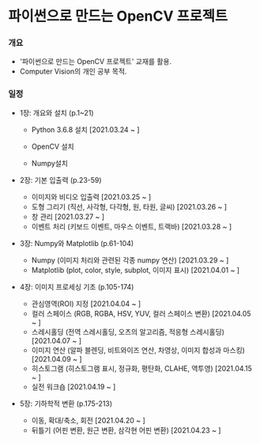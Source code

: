 # 파이썬으로 만드는 OpenCV 프로젝트



### 개요

+ '파이썬으로 만드는 OpenCV 프로젝트' 교재를 활용.
+ Computer Vision의 개인 공부 목적.



### 일정

+ 1장: 개요와 설치 (p.1~21)

  + Python 3.6.8 설치  [2021.03.24 ~ ]

  + OpenCV 설치 

  + Numpy설치

    

+ 2장: 기본 입출력 (p.23-59)
  
  + 이미지와 비디오 입출력  [2021.03.25 ~ ]
  + 도형 그리기 (직선, 사각형, 다각형, 원, 타원, 글씨)  [2021.03.26 ~ ]
  + 창 관리  [2021.03.27 ~ ]
  + 이벤트 처리 (키보드 이벤트, 마우스 이벤트, 트랙바)  [2021.03.28 ~ ]



+ 3장: Numpy와 Matplotlib (p.61-104)
  + Numpy (이미지 처리와 관련된 각종 numpy 연산)  [2021.03.29 ~ ]
  + Matplotlib (plot, color, style, subplot, 이미지 표시)  [2021.04.01 ~ ]



+ 4장: 이미지 프로세싱 기초 (p.105-174)
  + 관심영역(ROI) 지정 [2021.04.04 ~ ]
  + 컬러 스페이스 (RGB, RGBA, HSV, YUV, 컬러 스페이스 변환)  [2021.04.05 ~ ]
  + 스레시홀딩 (전역 스레시홀딩, 오츠의 알고리즘, 적응형 스레시홀딩)  [2021.04.07 ~ ]
  + 이미지 연산 (알파 블렌딩, 비트와이즈 연산, 차영상, 이미지 합성과 마스킹)  [2021.04.09 ~ ]
  + 히스토그램 (히스토그램 표시, 정규화, 평탄화, CLAHE, 역투영)  [2021.04.15 ~ ]
  + 실전 워크숍  [2021.04.19 ~ ]



+ 5장: 기하학적 변환 (p.175-213)

  + 이동, 확대/축소, 회전  [2021.04.20 ~ ]
  + 뒤틀기 (어핀 변환, 원근 변환, 삼각현 어핀 변환)  [2021.04.23 ~ ]